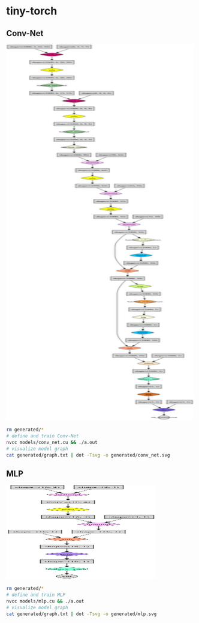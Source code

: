 # tiny-torch

<!-- | Conv-Net                               | MLP                                   |
|:-------------------------------------:|:-------------------------------------:|
| <img src="generated/conv_net.svg" width="400" height="1200"/> | <img src="generated/mlp.svg" width="400" height="300" style="position: relative; top: -450px;"/> | -->

## Conv-Net

<img src="generated/conv_net.svg" width="500" height="1000">

```sh
rm generated/*
# define and train Conv-Net
nvcc models/conv_net.cu && ./a.out
# visualize model graph
cat generated/graph.txt | dot -Tsvg -o generated/conv_net.svg
```

## MLP

<img src="generated/mlp.svg" width="400" height="250"/>

```sh
rm generated/*
# define and train MLP
nvcc models/mlp.cu && ./a.out
# visualize model graph
cat generated/graph.txt | dot -Tsvg -o generated/mlp.svg
```

